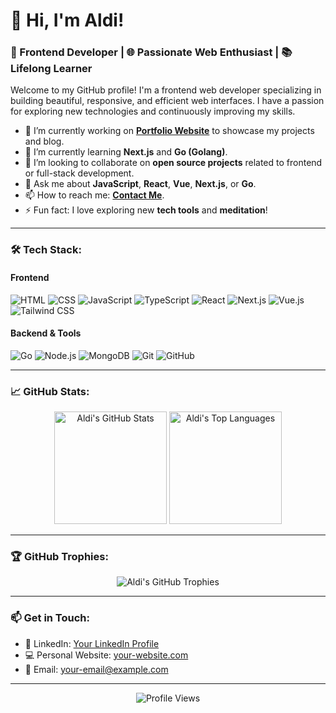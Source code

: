 # 👋 Hi, I'm Aldi!

### 🚀 Frontend Developer | 🌐 Passionate Web Enthusiast | 📚 Lifelong Learner

Welcome to my GitHub profile! I'm a frontend web developer specializing in building beautiful, responsive, and efficient web interfaces. I have a passion for exploring new technologies and continuously improving my skills.

- 🔭 I’m currently working on **[Portfolio Website](#)** to showcase my projects and blog.
- 🌱 I’m currently learning **Next.js** and **Go (Golang)**.
- 👯 I’m looking to collaborate on **open source projects** related to frontend or full-stack development.
- 💬 Ask me about **JavaScript**, **React**, **Vue**, **Next.js**, or **Go**.
- 📫 How to reach me: **[Contact Me](mailto:your-email@example.com)**.
- ⚡ Fun fact: I love exploring new **tech tools** and **meditation**!

---

### 🛠️ Tech Stack:

#### Frontend
![HTML](https://img.shields.io/badge/-HTML5-E34F26?logo=html5&logoColor=fff&style=flat)
![CSS](https://img.shields.io/badge/-CSS3-1572B6?logo=css3&logoColor=fff&style=flat)
![JavaScript](https://img.shields.io/badge/-JavaScript-F7DF1E?logo=javascript&logoColor=000&style=flat)
![TypeScript](https://img.shields.io/badge/-TypeScript-007ACC?logo=typescript&logoColor=fff&style=flat)
![React](https://img.shields.io/badge/-React-61DAFB?logo=react&logoColor=000&style=flat)
![Next.js](https://img.shields.io/badge/-Next.js-000?logo=next.js&logoColor=fff&style=flat)
![Vue.js](https://img.shields.io/badge/-Vue.js-4FC08D?logo=vue.js&logoColor=fff&style=flat)
![Tailwind CSS](https://img.shields.io/badge/-Tailwind_CSS-38B2AC?logo=tailwind-css&logoColor=fff&style=flat)

#### Backend & Tools
![Go](https://img.shields.io/badge/-Go-00ADD8?logo=go&logoColor=fff&style=flat)
![Node.js](https://img.shields.io/badge/-Node.js-339933?logo=node.js&logoColor=fff&style=flat)
![MongoDB](https://img.shields.io/badge/-MongoDB-47A248?logo=mongodb&logoColor=fff&style=flat)
![Git](https://img.shields.io/badge/-Git-F05032?logo=git&logoColor=fff&style=flat)
![GitHub](https://img.shields.io/badge/-GitHub-181717?logo=github&logoColor=fff&style=flat)

---

### 📈 GitHub Stats:

<p align="center">
  <img height="180em" src="https://github-readme-stats.vercel.app/api?username=aldi-rahmaddani&show_icons=true&theme=radical&count_private=true" alt="Aldi's GitHub Stats" />
  <img height="180em" src="https://github-readme-stats.vercel.app/api/top-langs/?username=aldi-rahmaddani&layout=compact&langs_count=8&theme=radical" alt="Aldi's Top Languages" />
</p>

---

### 🏆 GitHub Trophies:

<p align="center">
  <img src="https://github-profile-trophy.vercel.app/?username=aldi-rahmaddani&theme=radical" alt="Aldi's GitHub Trophies" />
</p>

---

### 📫 Get in Touch:

- 💼 LinkedIn: [Your LinkedIn Profile](https://linkedin.com/in/your-profile)
- 💻 Personal Website: [your-website.com](https://your-website.com)
- 📧 Email: [your-email@example.com](mailto:your-email@example.com)

---

<p align="center">
  <img src="https://komarev.com/ghpvc/?username=aldi-rahmaddani&label=Profile%20views&color=0e75b6&style=flat" alt="Profile Views" />
</p>
